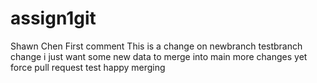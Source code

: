 # assign1git
Shawn Chen
First comment
This is a change on newbranch
testbranch change
i just want some new data to merge into main
more changes yet
force pull request test
happy merging
